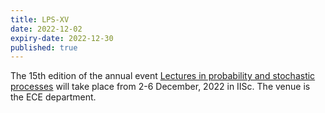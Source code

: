 ```yaml
---
title: LPS-XV
date: 2022-12-02
expiry-date: 2022-12-30
published: true
---
```


The 15th edition of the annual event [Lectures in probability and stochastic processes](https://sites.google.com/view/lpsxv/home) will take place from 2-6 December, 2022 in IISc. The venue is the ECE department.
